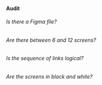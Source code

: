 #### Audit

###### Is there a Figma file? 
###### Are there between 6 and 12 screens?
###### Is the sequence of links logical?
###### Are the screens in black and white?